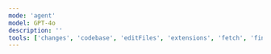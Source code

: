 ```yaml
---
mode: 'agent'
model: GPT-4o
description: ''
tools: ['changes', 'codebase', 'editFiles', 'extensions', 'fetch', 'findTestFiles', 'githubRepo', 'openSimpleBrowser', 'problems', 'runCommands', 'runTasks', 'runTests', 'search', 'searchResults', 'terminalLastCommand', 'terminalSelection', 'testFailure', 'usages', 'github', 'create_and_submit_pull_request_review', 'create_branch', 'create_or_update_file', 'create_pull_request', 'create_pull_request_with_copilot', 'get_commit', 'get_me', 'get_pull_request', 'get_pull_request_comments', 'get_pull_request_diff', 'get_pull_request_files', 'get_pull_request_reviews', 'get_pull_request_status', 'list_branches', 'list_commits', 'list_pull_requests', 'push_files', 'request_copilot_review', 'search_code', 'search_pull_requests', 'search_repositories', 'search_users', 'submit_pending_pull_request_review', 'update_pull_request', 'update_pull_request_branch', 'Atlassian', 'addCommentToJiraIssue', 'editJiraIssue', 'getConfluencePage', 'getJiraIssue', 'searchConfluenceUsingCql', 'searchJiraIssuesUsingJql', 'transitionJiraIssue', 'updateConfluencePage', 'Figma']
---
```

